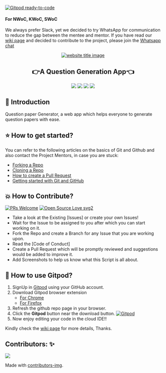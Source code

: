 [![Gitpod ready-to-code](https://img.shields.io/badge/Gitpod-ready--to--code-blue?logo=gitpod)](https://gitpod.io/#https://github.com/Team-Tomato/QP-Generator)

#### For NWoC, KWoC, SWoC
We always prefer Slack, yet we decided to try WhatsApp for communication to reduce the gap between the mentee and mentor. If you have read our [wiki page](https://github.com/Team-Tomato/QP-Generator/wiki) and decided to contribute to the project, please join the [Whatsapp chat](https://chat.whatsapp.com/FPC7s89jrtr44ZvCHY9CJM)

<p align="center">
  <a href="#"><img src="https://capsule-render.vercel.app/api?type=rect&color=009ACD&height=100&section=header&text=QP-Generator&fontSize=60%&fontColor=ffffff" alt="website title image"></a>
  <h2 align="center">👉A Question Generation App👈</h2>
</p>


<p align="center">
<img src="https://img.shields.io/badge/language-React-blue?style=for-the-badge">
<img src="https://img.shields.io/badge/language-Javascript-blue?style=for-the-badge">
<img src="https://img.shields.io/badge/language-CSS-blue?style=for-the-badge">
<img src="https://img.shields.io/badge/language-Nodejs-blue?style=for-the-badge">  
 </p>
 

## 📌 Introduction

Question paper Generator, a web app which helps everyone to generate question papers with ease.

## ⭐ How to get started?

You can refer to the following articles on the basics of Git and Github and also contact the Project Mentors, in case you are stuck:

- [Forking a Repo](https://help.github.com/en/github/getting-started-with-github/fork-a-repo)
- [Cloning a Repo](https://help.github.com/en/desktop/contributing-to-projects/creating-a-pull-request)
- [How to create a Pull Request](https://opensource.com/article/19/7/create-pull-request-github)
- [Getting started with Git and GitHub](https://towardsdatascience.com/getting-started-with-git-and-github-6fcd0f2d4ac6)

## 💥 How to Contribute?

[![PRs Welcome](https://img.shields.io/badge/PRs-welcome-brightgreen.svg?style=flat-square)](http://makeapullrequest.com)
[![Open Source Love svg2](https://badges.frapsoft.com/os/v2/open-source.svg?v=103)](https://github.com/ellerbrock/open-source-badges/)

- Take a look at the Existing [Issues] or create your own Issues!
- Wait for the Issue to be assigned to you after which you can start working on it.
- Fork the Repo and create a Branch for any Issue that you are working upon.
- Read the [Code of Conduct]
- Create a Pull Request which will be promptly reviewed and suggestions would be added to improve it.
- Add Screenshots to help us know what this Script is all about.

## 📌 How to use Gitpod?

1. SignUp in <a href="https://gitpod.io/workspaces/">Gitpod</a> using your GitHub account.
2. Download Gitpod browser extension
    - <a href="https://chrome.google.com/webstore/detail/gitpod-online-ide/dodmmooeoklaejobgleioelladacbeki">For Chrome</a>
    - <a href="https://addons.mozilla.org/firefox/addon/gitpod/">For Firefox</a>
3. Refresh the github repo page in your browser.
4. Click the <b>Gitpod</b> button near the download button. [![Gitpod](https://img.shields.io/badge/---Gitpod-green?style=flat)]()
5. Now enjoy editing your code in the cloud IDE!!


Kindly check the [wiki page](https://github.com/Team-Tomato/QP-Generator/wiki) for more details, Thanks.

## Contributors: ✨

<a href="https://github.com/Team-Tomato/QP-Generator/graphs/contributors">
  <img src="https://contrib.rocks/image?repo=Team-Tomato/QP-Generator" />
</a>

Made with [contributors-img](https://contrib.rocks).
